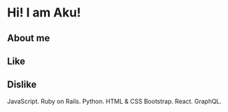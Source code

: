 # Hi! I am Aku!



## About me

## Like 


## Dislike

JavaScript.
Ruby on Rails.
Python.
HTML & CSS
Bootstrap.
React.
GraphQL.


